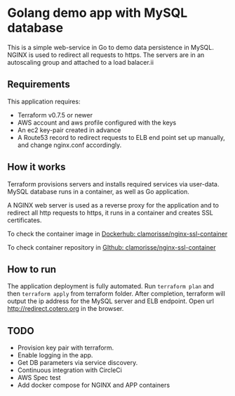 # Golang demo app with MySQL database 

This is a simple web-service in Go to demo data persistence in MySQL. NGINX is used to redirect all requests to https. The servers are in an autoscaling group and attached to a load balacer.ii


## Requirements

This application requires:

* Terraform v0.7.5 or newer
* AWS account and aws profile configured with the keys
* An ec2 key-pair created in advance
* A Route53 record to redirect requests to ELB end point set up manually, and change nginx.conf accordingly.

## How it works

Terraform provisions servers and installs required services via user-data. MySQL database runs in a container, as well as Go application.

A NGINX web server is used as a reverse proxy for the application and to redirect all http requests to https, it runs in a container and creates SSL certificates.

To check the container image in [Dockerhub: clamorisse/nginx-ssl-container](https://hub.docker.com/r/clamorisse/nginx-ssl-container/)

To check container repository in [GIthub: clamorisse/nginx-ssl-container](https://github.com/clamorisse/nginx-ssl-container)

## How to run

The application deployment is fully automated. Run `terraform plan` and then `terraform apply` from terraform folder. 
After completion, terraform will output the ip address for the MySQL server and ELB endpoint.
Open url http://redirect.cotero.org in the browser. 

## TODO
* Provision key pair with terraform.
* Enable logging in the app. 
* Get DB parameters via service discovery.
* Continuous integration with CircleCi
* AWS Spec test
* Add docker compose for NGINX and APP containers 


